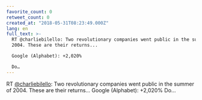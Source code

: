 ```yaml
---
favorite_count: 0
retweet_count: 0
created_at: "2018-05-31T08:23:49.000Z"
lang: en
full_text: >-
  RT @charliebilello: Two revolutionary companies went public in the summer of
  2004. These are their returns...

  Google (Alphabet): +2,020%

  Do…
---
```


RT [@charliebilello](https://twitter.com/charliebilello): Two revolutionary
companies went public in the summer of 2004. These are their returns... Google
(Alphabet): +2,020% Do…
